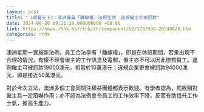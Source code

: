 ```yaml
---
layout: post
title: "《環看天下》：澳洲僱員「離線權」法例生效　違規僱主可被罰款"
date: 2024-08-28 09:21:29.000000000 +08:00
link: https://news.rthk.hk/rthk/ch/component/k2/1767930-20240828.htm
categories: rthk
---
```


澳洲星期一實施新法例，員工合法享有「離線權」，即是在休班期間，若果出現不合理的情況，有權不理會僱主的工作訊息及電郵，僱主亦不可以因此懲罰員工。違例僱主可被罰款19000澳元，相當於10萬港元；違規企業更會被罰款94000澳元，即是接近50萬港元。

對於今次立法，澳洲多個工會同關注權益團體都表示歡迎。有學者認為，罰款額對僱主具一定阻嚇作用；亦不認為法例會令員工的工作效率下降，反而有助提升工作士氣，推高生產力。
